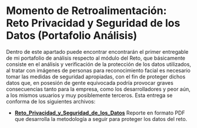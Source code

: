 # Momento de Retroalimentación: Reto Privacidad y Seguridad de los Datos (Portafolio Análisis)
Dentro de este apartado puede encontrar encontrarán el primer entregable de mi portafolio de análisis respecto al módulo del Reto, que básicamente consiste en el análisis y verificación de la protección de los datos utilizados, al tratar con imágenes de personas para reconocimiento facial es necesario tomar las medidas de seguridad apropiadas, con el fin de proteger dichos datos que, en posesión de gente equivocada podría provocar graves consecuencias tanto para la empresa, como los desarrolladores y peor aún, a los mismos usuarios y muy posiblemente terceros. Esta entrega se conforma de los siguientes archivos:
* <a href="https://github.com/4lb3rt0r/TC3007_Portafolio_Analisis/blob/main/retro/Reto//Reto_Privacidad_y_Seguridad_de_los_Datos.pdf">**Reto_Privacidad_y_Seguridad_de_los_Datos**</a> Reporte en formato PDF que desarrolla la metodología a seguir para proteger los datos del reto.
